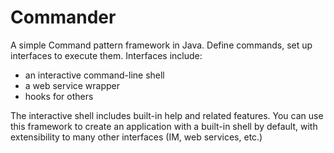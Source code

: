 # Commander

A simple Command pattern framework in Java.  Define commands, set up interfaces to execute them.  Interfaces include:
- an interactive command-line shell
- a web service wrapper
- hooks for others

The interactive shell includes built-in help and related features.  You can use this framework to create an application 
with a built-in shell by default, with extensibility to many other interfaces (IM, web services, etc.)



